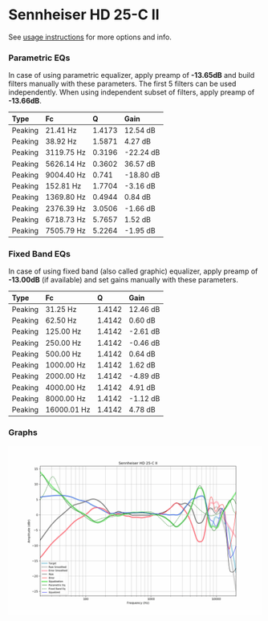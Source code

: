# Sennheiser HD 25-C II
See [usage instructions](https://github.com/jaakkopasanen/AutoEq#usage) for more options and info.

### Parametric EQs
In case of using parametric equalizer, apply preamp of **-13.65dB** and build filters manually
with these parameters. The first 5 filters can be used independently.
When using independent subset of filters, apply preamp of **-13.66dB**.

| Type    | Fc         |      Q | Gain      |
|:--------|:-----------|:-------|:----------|
| Peaking | 21.41 Hz   | 1.4173 | 12.54 dB  |
| Peaking | 38.92 Hz   | 1.5871 | 4.27 dB   |
| Peaking | 3119.75 Hz | 0.3196 | -22.24 dB |
| Peaking | 5626.14 Hz | 0.3602 | 36.57 dB  |
| Peaking | 9004.40 Hz | 0.741  | -18.80 dB |
| Peaking | 152.81 Hz  | 1.7704 | -3.16 dB  |
| Peaking | 1369.80 Hz | 0.4944 | 0.84 dB   |
| Peaking | 2376.39 Hz | 3.0506 | -1.66 dB  |
| Peaking | 6718.73 Hz | 5.7657 | 1.52 dB   |
| Peaking | 7505.79 Hz | 5.2264 | -1.95 dB  |

### Fixed Band EQs
In case of using fixed band (also called graphic) equalizer, apply preamp of **-13.00dB**
(if available) and set gains manually with these parameters.

| Type    | Fc          |      Q | Gain     |
|:--------|:------------|:-------|:---------|
| Peaking | 31.25 Hz    | 1.4142 | 12.46 dB |
| Peaking | 62.50 Hz    | 1.4142 | 0.60 dB  |
| Peaking | 125.00 Hz   | 1.4142 | -2.61 dB |
| Peaking | 250.00 Hz   | 1.4142 | -0.46 dB |
| Peaking | 500.00 Hz   | 1.4142 | 0.64 dB  |
| Peaking | 1000.00 Hz  | 1.4142 | 1.62 dB  |
| Peaking | 2000.00 Hz  | 1.4142 | -4.89 dB |
| Peaking | 4000.00 Hz  | 1.4142 | 4.91 dB  |
| Peaking | 8000.00 Hz  | 1.4142 | -1.12 dB |
| Peaking | 16000.01 Hz | 1.4142 | 4.78 dB  |

### Graphs
![](./Sennheiser%20HD%2025-C%20II.png)